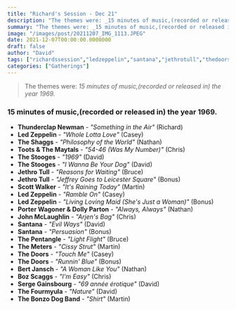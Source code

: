 ```yaml
---
title: "Richard's Session - Dec 21"
description: "The themes were: _15 minutes of music,(recorded or released in) the year 1969._"
summary: "The themes were: _15 minutes of music,(recorded or released in) the year 1969._"
image: "/images/post/20211207_IMG_1113.JPEG"
date: 2021-12-07T00:00:00.0000000
draft: false
author: "David"
tags: ["richardssession","ledzeppelin","santana","jethrotull","thedoors","bozscaggs","scottwalker","thestooges","sergegainsbourg","bertjansch","bonzodogband","johnmclaughlin","dollyparton","theshaggs","themeters","thepentangle","thefourmyula","porterwagoner","thunderclapnewman","tootsandthemaytals"]
categories: ["Gatherings"]
---
```

> The themes were: _15 minutes of music,(recorded or released in) the year 1969._
### 15 minutes of music,(recorded or released in) the year 1969.
- **Thunderclap Newman** - _"Something in the Air"_ (Richard)
- **Led Zeppelin** - _"Whole Lotta Love"_ (Casey)
- **The Shaggs** - _"Philosophy of the World"_ (Nathan)
- **Toots & The Maytals** - _"54-46 (Was My Number)"_ (Chris)
- **The Stooges** - _"1969"_ (David)
- **The Stooges** - _"I Wanna Be Your Dog"_ (David)
- **Jethro Tull** - _"Reasons for Waiting"_ (Bruce)
- **Jethro Tull** - _"Jeffrey Goes to Leicester Square"_ (Bonus)
- **Scott Walker** - _"It's Raining Today"_ (Martin)
- **Led Zeppelin** - _"Ramble On"_ (Casey)
- **Led Zeppelin** - _"Living Loving Maid (She's Just a Woman)"_ (Bonus)
- **Porter Wagoner & Dolly Parton** - _"Always, Always"_ (Nathan)
- **John McLaughlin** - _"Arjen's Bag"_ (Chris)
- **Santana** - _"Evil Ways"_ (David)
- **Santana** - _"Persuasion"_ (Bonus)
- **The Pentangle** - _"Light Flight"_ (Bruce)
- **The Meters** - _"Cissy Strut"_ (Martin)
- **The Doors** - _"Touch Me"_ (Casey)
- **The Doors** - _"Runnin' Blue"_ (Bonus)
- **Bert Jansch** - _"A Woman Like You"_ (Nathan)
- **Boz Scaggs** - _"I'm Easy"_ (Chris)
- **Serge Gainsbourg** - _"69 année érotique"_ (David)
- **The Fourmyula** - _"Nature"_ (David)
- **The Bonzo Dog Band** - _"Shirt"_ (Martin)
